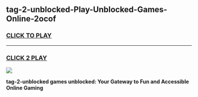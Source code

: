 
## tag-2-unblocked-Play-Unblocked-Games-Online-2ocof
<h3>
<a href="https://premium76.site?title=tag-2-unblocked&ref=25A">CLICK TO PLAY</a></h3>
<hr>

<h3>
<a href="https://premium76.site?title=tag-2-unblocked&ref=25A">CLICK 2 PLAY</a>
  
</h3>

<a href="https://premium76.site?title=tag-2-unblocked&ref=25A"><img src="https://clearcache.store/games.png"></a>


**tag-2-unblocked games unblocked: Your Gateway to Fun and Accessible Online Gaming**
